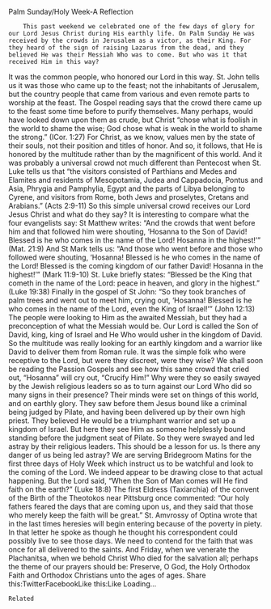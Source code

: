 Palm Sunday/Holy Week-A Reflection

		This past weekend we celebrated one of the few days of glory for our Lord Jesus Christ during His earthly life. On Palm Sunday He was received by the crowds in Jerusalem as a victor, as their King. For they heard of the sign of raising Lazarus from the dead, and they believed He was their Messiah Who was to come. But who was it that received Him in this way?
It was the common people, who honored our Lord in this way. St. John tells us it was those who came up to the feast; not the inhabitants of Jerusalem, but the country people that came from various and even remote parts to worship at the feast. The Gospel reading says that the crowd there came up to the feast some time before to purify themselves. Many perhaps, would have looked down upon them as crude, but Christ “chose what is foolish in the world to shame the wise; God chose what is weak in the world to shame the strong.” (ICor. 1:27) For Christ, as we know, values men by the state of their souls, not their position and titles of honor. And so, it follows, that He is honored by the multitude rather than by the magnificent of this world. And it was probably a universal crowd not much different than Pentecost when St. Luke tells us that “the visitors consisted of Parthians and Medes and Elamites and residents of Mesopotamia, Judea and Cappadocia, Pontus and Asia, Phrygia and Pamphylia, Egypt and the parts of Libya belonging to Cyrene, and visitors from Rome, both Jews and proselytes, Cretans and Arabians.” (Acts 2:9-11)
So this simple universal crowd receives our Lord Jesus Christ and what do they say? It is interesting to compare what the four evangelists say:
St Matthew writes: “And the crowds that went before him and that followed him were shouting, ‘Hosanna to the Son of David! Blessed is he who comes in the name of the Lord! Hosanna in the highest!’” (Mat. 21:9)
And St Mark tells us: “And those who went before and those who followed were shouting, ‘Hosanna! Blessed is he who comes in the name of the Lord! Blessed is the coming kingdom of our father David! Hosanna in the highest!’” (Mark 11:9-10)
St. Luke briefly states: “Blessed be the King that cometh in the name of the Lord: peace in heaven, and glory in the highest.” (Luke 19:38)
Finally in the gospel of St John: “So they took branches of palm trees and went out to meet him, crying out, ‘Hosanna! Blessed is he who comes in the name of the Lord, even the King of Israel!’” (John 12:13)
The people were looking to Him as the awaited Messiah, but they had a preconception of what the Messiah would be. Our Lord is called the Son of David, king, king of Israel and He Who would usher in the kingdom of David. So the multitude was really looking for an earthly kingdom and a warrior like David to deliver them from Roman rule.
It was the simple folk who were receptive to the Lord, but were they discreet, were they wise? We shall soon be reading the Passion Gospels and see how this same crowd that cried out, “Hosanna” will cry out, “Crucify Him!” Why were they so easily swayed by the Jewish religious leaders so as to turn against our Lord Who did so many signs in their presence? Their minds were set on things of this world, and on earthly glory. They saw before them Jesus bound like a criminal being judged by Pilate, and having been delivered up by their own high priest. They believed He would be a triumphant warrior and set up a kingdom of Israel. But here they see Him as someone helplessly bound standing before the judgment seat of Pilate. So they were swayed and led astray by their religious leaders.
This should be a lesson for us. Is there any danger of us being led astray? We are serving Bridegroom Matins for the first three days of Holy Week which instruct us to be watchful and look to the coming of the Lord. We indeed appear to be drawing close to that actual happening. But the Lord said, “When the Son of Man comes will He find faith on the earth?” (Luke 18:8) The first Eldress (Taxiarchia) of the convent of the Birth of the Theotokos near Pittsburg once commented: “Our holy fathers feared the days that are coming upon us, and they said that those who merely keep the faith will be great.” St. Amvrossy of Optina wrote that in the last times heresies will begin entering because of the poverty in piety. In that letter he spoke as though he thought his correspondent could possibly live to see those days. We need to contend for the faith that was once for all delivered to the saints. And Friday, when we venerate the Plachanitsa, when we behold Christ Who died for the salvation all; perhaps the theme of our prayers should be:
Preserve, O God, the Holy Orthodox Faith and Orthodox Christians unto the ages of ages.
Share this:TwitterFacebookLike this:Like Loading...

	Related
			